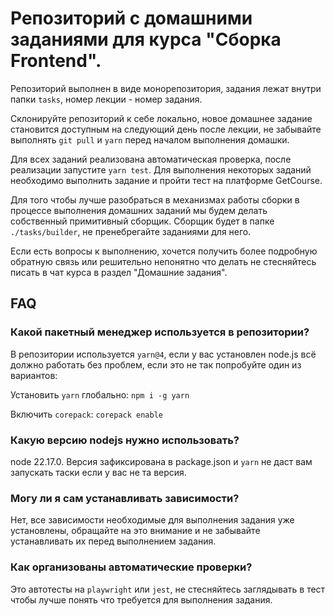 # Репозиторий с домашними заданиями для курса "Сборка Frontend".

Репозиторий выполнен в виде монорепозитория, задания лежат внутри папки `tasks`, номер лекции - номер задания.

Склонируйте репозиторий к себе локально, новое домашнее задание становится доступным на следующий день после лекции, не забывайте выполнять `git pull` и `yarn` перед началом выполнения домашки.

Для всех заданий реализована автоматическая проверка, после реализации запустите `yarn test`. Для выполнения некоторых заданий необходимо выполнить задание и пройти тест на платформе GetCourse.

Для того чтобы лучше разобраться в механизмах работы сборки в процессе выполнения домашних заданий мы будем делать собственный примитивный сборщик. Сборщик будет в папке `./tasks/builder`, не пренебрегайте заданиями для него.

Если есть вопросы к выполнению, хочется получить более подробную обратную связь или решительно непонятно что делать не стесняйтесь писать в чат курса в раздел "Домашние задания".

## FAQ

### Какой пакетный менеджер используется в репозитории?

В репозитории используется `yarn@4`, если у вас установлен node.js всё должно работать без проблем, если это не так попробуйте один из вариантов:

Установить `yarn` глобально: `npm i -g yarn`

Включить `corepack`: `corepack enable`

### Какую версию nodejs нужно использовать?

node 22.17.0. Версия зафиксирована в package.json и `yarn` не даст вам запускать таски если у вас не та версия.

### Могу ли я сам устанавливать зависимости?

Нет, все зависимости необходимые для выполнения задания уже установлены, обращайте на это внимание и не забывайте устанавливать их перед выполнением задания.

### Как организованы автоматические проверки?

Это автотесты на `playwright` или `jest`, не стесняйтесь заглядывать в тест чтобы лучше понять что требуется для выполнения задания.
